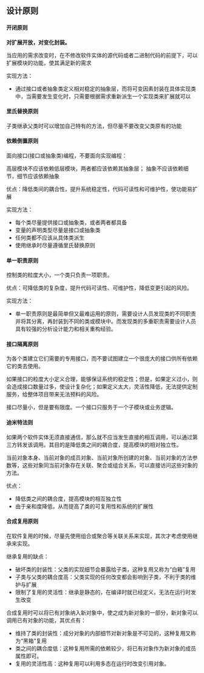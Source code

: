 ## 设计原则

#### 开闭原则

**对扩展开放，对变化封装。**

当应用的需求改变时，在不修改软件实体的源代码或者二进制代码的前提下，可以扩展模块的功能，使其满足新的需求

实现方法：
- 通过接口或者抽象类定义相对稳定的抽象层，而将可变因素封装在具体实现类中，当需要发生变化时，只需要根据需求重新派生一个实现类来扩展就可以


#### 里氏替换原则

子类继承父类时可以增加自己特有的方法，但尽量不要改变父类原有的功能

#### 依赖倒置原则

面向接口(接口或抽象类)编程，不要面向实现编程：

高层模块不应该依赖低层模块，两者都应该依赖其抽象层；
抽象不应该依赖细节，细节应该依赖抽象

优点：降低类间的耦合性，提升系统稳定性，代码可读性和可维护性，使功能易扩展

实现方法：
- 每个类尽量提供接口或抽象类，或者两者都具备
- 变量的声明类型尽量是接口或抽象类
- 任何类都不应该从具体类派生
- 使用继承时尽量遵循里氏替换原则

#### 单一职责原则

控制类的粒度大小，一个类只负责一项职责。

优点：可降低类的复杂度，提升代码可读性、可维护性，降低变更引起的风险。

实现方法：
- 单一职责原则是最简单但又最难运用的原则，需要设计人员发现类的不同职责并将其分离，再封装到不同的类或模块中。而发现类的多重职责需要设计人员具有较强的分析设计能力和相关重构经验。

#### 接口隔离原则

为各个类建立它们需要的专用接口，而不要试图建立一个很庞大的接口供所有依赖它的类去使用。

如果接口的粒度大小定义合理，能够保证系统的稳定性；但是，如果定义过小，则会造成接口数量过多，使设计复杂化；如果定义太大，灵活性降低，无法提供定制服务，给整体项目带来无法预料的风险。

接口尽量小，但是要有限度。一个接口只服务于一个子模块或业务逻辑。

#### 迪米特法则

如果两个软件实体无须直接通信，那么就不应当发生直接的相互调用，可以通过第三方转发该调用。其目的是降低类之间的耦合度，提高模块的相对独立性。

当前对象本身、当前对象的成员对象、当前对象所创建的对象、当前对象的方法参数等，这些对象同当前对象存在关联、聚合或组合关系，可以直接访问这些对象的方法。

优点：
- 降低类之间的耦合度，提高模块的相互独立性
- 由于亲和度降低，从而提高了类的可复用性和系统的扩展性

#### 合成复用原则

在软件复用的时候，尽量先使用组合或聚合等关联关系来实现，其次才考虑使用继承来实现。

继承复用的缺点：
- 破坏类的封装性：父类的实现细节会暴露给子类，这种复用又称为“白箱”复用
- 子类与父类的耦合度高：父类实现的任何改变都会影响到子类，不利于类的维护与扩展
- 限制了复用的灵活性：继承是静态的，在编译时就已经定义，无法在运行时发生改变

合成复用时可以将已有对象纳入新对象中，使之成为新对象的一部分，新对象可以调用已有对象的功能，其优点有：
- 维持了类的封装性：成分对象的内部细节对新对象是不可见的，这种复用又称为“黑箱”复用
- 类之间的耦合度低：这种复用所需的依赖较少，将已有对象作为新对象的成员属性即可。
- 复用的灵活性高：这种复用可以利用多态在运行时改变引用对象。
